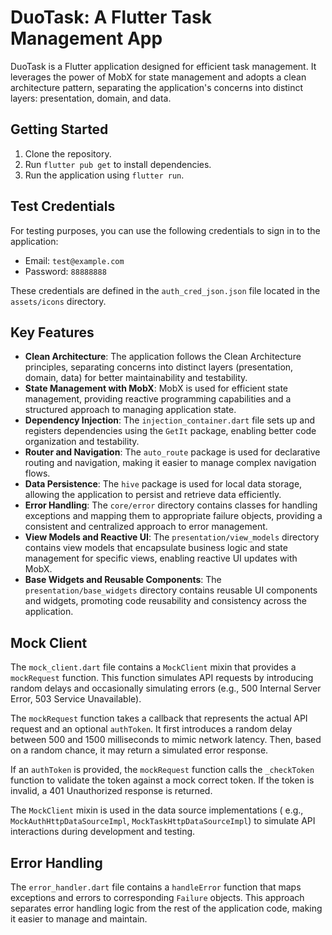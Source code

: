 # DuoTask: A Flutter Task Management App

DuoTask is a Flutter application designed for efficient task
management. It leverages the power of MobX for state management and adopts a
clean architecture pattern, separating the application's concerns into distinct
layers: presentation, domain, and data.

## Getting Started

1. Clone the repository.
2. Run `flutter pub get` to install dependencies.
3. Run the application using `flutter run`.

## Test Credentials

For testing purposes, you can use the following credentials to sign in to the
application:

- Email: `test@example.com`
- Password: `88888888`

These credentials are defined in the `auth_cred_json.json` file located in
the `assets/icons` directory.

## Key Features

- **Clean Architecture**: The application follows the Clean Architecture
  principles, separating concerns into distinct layers (presentation, domain,
  data) for better maintainability and testability.
- **State Management with MobX**: MobX is used for efficient state management,
  providing reactive programming capabilities and a structured approach to
  managing application state.
- **Dependency Injection**: The `injection_container.dart` file sets up and
  registers dependencies using the `GetIt` package, enabling better code
  organization and testability.
- **Router and Navigation**: The `auto_route` package is used for declarative
  routing and navigation, making it easier to manage complex navigation flows.
- **Data Persistence**: The `hive` package is used for local data storage,
  allowing the application to persist and retrieve data efficiently.
- **Error Handling**: The `core/error` directory contains classes for handling
  exceptions and mapping them to appropriate failure objects, providing a
  consistent and centralized approach to error management.
- **View Models and Reactive UI**: The `presentation/view_models` directory
  contains view models that encapsulate business logic and state management for
  specific views, enabling reactive UI updates with MobX.
- **Base Widgets and Reusable Components**: The `presentation/base_widgets`
  directory contains reusable UI components and widgets, promoting code
  reusability and consistency across the application.

## Mock Client

The `mock_client.dart` file contains a `MockClient` mixin that provides
a `mockRequest` function. This function simulates API requests by introducing
random delays and occasionally simulating errors (e.g., 500 Internal Server
Error, 503 Service Unavailable).

The `mockRequest` function takes a callback that represents the actual API
request and an optional `authToken`. It first introduces a random delay between
500 and 1500 milliseconds to mimic network latency. Then, based on a random
chance, it may return a simulated error response.

If an `authToken` is provided, the `mockRequest` function calls
the `_checkToken` function to validate the token against a mock correct token.
If the token is invalid, a 401 Unauthorized response is returned.

The `MockClient` mixin is used in the data source implementations (
e.g., `MockAuthHttpDataSourceImpl`, `MockTaskHttpDataSourceImpl`) to simulate
API interactions during development and testing.

## Error Handling

The `error_handler.dart` file contains a `handleError` function that maps
exceptions and errors to corresponding `Failure` objects. This approach
separates error handling logic from the rest of the application code, making it
easier to manage and maintain.
